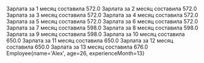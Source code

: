 Зарлата за 1 месяц составила 572.0
Зарлата за 2 месяц составила 572.0
Зарлата за 3 месяц составила 572.0
Зарлата за 4 месяц составила 572.0
Зарлата за 5 месяц составила 572.0
Зарлата за 6 месяц составила 572.0
Зарлата за 7 месяц составила 598.0
Зарлата за 8 месяц составила 598.0
Зарлата за 9 месяц составила 598.0
Зарлата за 10 месяц составила 650.0
Зарлата за 11 месяц составила 650.0
Зарлата за 12 месяц составила 650.0
Зарлата за 13 месяц составила 676.0
Employee{name='Alex', age=26, experienceMonth=13}
